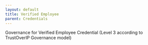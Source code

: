 ```yaml
---
layout: default
title: Verified Employee
parent: Credentials
---
```


Governance for Verified Employee Credential (Level 3 according to TrustOverIP Governance model)
